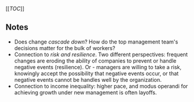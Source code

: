 [[_TOC_]]

## Notes
* Does change *cascade down*? How do the top management team's decisions matter for the bulk of workers?
* Connection to *risk and resilience*. Two different perspectives: frequent changes are eroding the ability of companies to prevent or handle negative events (resilience). Or - managers are willing to take a risk, knowingly accept the possibility that negative events occur, or that negative events cannot be handles well by the organization.
* Connection to income inequality: higher pace, and modus operandi for achieving growth under new management is often layoffs. 